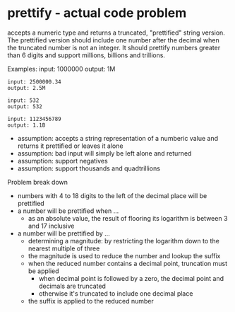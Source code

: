 # prettify - actual code problem
accepts a numeric type and returns a truncated, "prettified" string version. 
The prettified version should include one number after the decimal when the truncated number is not an integer. 
It should prettify numbers greater than 6 digits and support millions, billions and trillions.
 
Examples:
    input: 1000000
    output: 1M
 
    input: 2500000.34
    output: 2.5M
 
    input: 532
    output: 532
 
    input: 1123456789
    output: 1.1B
 
 
- assumption: accepts a string representation of a numberic value and returns it prettified or leaves it alone
- assumption: bad input will simply be left alone and returned
- assumption: support negatives
- assumption: support thousands and quadtrillions

Problem break down
- numbers with 4 to 18 digits to the left of the decimal place will be prettified
- a number will be prettified when ...
    - as an absolute value, the result of flooring its logarithm is between 3 and 17 inclusive
- a number will be prettified by ...
    - determining a magnitude: by restricting the logarithm down to the nearest multiple of three
    - the magnitude is used to reduce the number and lookup the suffix
    - when the reduced number contains a decimal point, truncation must be applied
        - when decimal point is followed by a zero, the decimal point and decimals are truncated
        - otherwise it's truncated to include one decimal place
    - the suffix is applied to the reduced number
